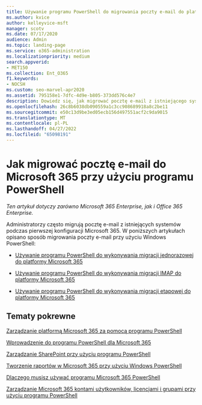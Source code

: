 ```yaml
---
title: Używanie programu PowerShell do migrowania poczty e-mail do platformy Microsoft 365
ms.author: kvice
author: kelleyvice-msft
manager: scotv
ms.date: 07/17/2020
audience: Admin
ms.topic: landing-page
ms.service: o365-administration
ms.localizationpriority: medium
search.appverid:
- MET150
ms.collection: Ent_O365
f1.keywords:
- NOCSH
ms.custom: seo-marvel-apr2020
ms.assetid: 795158e1-7dfc-4d9e-b805-373dd576c4e7
description: Dowiedz się, jak migrować pocztę e-mail z istniejącego systemu do Microsoft 365 przy użyciu programu PowerShell.
ms.openlocfilehash: 26c8b6038db090559a1c3cc908689918a8c2be11
ms.sourcegitcommit: e50c13d9be3ed05ecb156d497551acf2c9da9015
ms.translationtype: MT
ms.contentlocale: pl-PL
ms.lasthandoff: 04/27/2022
ms.locfileid: "65098191"
---
```

# <a name="how-to-use-powershell-to-migrate-email-to-microsoft-365"></a>Jak migrować pocztę e-mail do Microsoft 365 przy użyciu programu PowerShell

*Ten artykuł dotyczy zarówno Microsoft 365 Enterprise, jak i Office 365 Enterprise.*

Administratorzy często migrują pocztę e-mail z istniejących systemów podczas pierwszej konfiguracji Microsoft 365. W poniższych artykułach opisano sposób migrowania poczty e-mail przy użyciu Windows PowerShell:
  
- [Używanie programu PowerShell do wykonywania migracji jednorazowej do platformy Microsoft 365](use-powershell-to-perform-a-cutover-migration-to-microsoft-365.md)
    
- [Używanie programu PowerShell do wykonywania migracji IMAP do platformy Microsoft 365](use-powershell-to-perform-an-imap-migration-to-microsoft-365.md)
    
- [Używanie programu PowerShell do wykonywania migracji etapowej do platformy Microsoft 365](use-powershell-to-perform-a-staged-migration-to-microsoft-365.md)
    
## <a name="related-topics"></a>Tematy pokrewne

[Zarządzanie platformą Microsoft 365 za pomocą programu PowerShell](manage-microsoft-365-with-microsoft-365-powershell.md)
  
[Wprowadzenie do programu PowerShell dla Microsoft 365](getting-started-with-microsoft-365-powershell.md)
  
[Zarządzanie SharePoint przy użyciu programu PowerShell](manage-sharepoint-online-with-microsoft-365-powershell.md)
  
[Tworzenie raportów w Microsoft 365 przy użyciu Windows PowerShell](use-windows-powershell-to-create-reports-in-microsoft-365.md)

[Dlaczego musisz używać programu Microsoft 365 PowerShell](why-you-need-to-use-microsoft-365-powershell.md)
  
[Zarządzanie Microsoft 365 kontami użytkowników, licencjami i grupami przy użyciu programu PowerShell](manage-user-accounts-and-licenses-with-microsoft-365-powershell.md)
